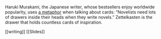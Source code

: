 Haruki Murakami, the Japanese writer, whose bestsellers enjoy worldwide popularity, uses [a metaphor](http://howtojaponese.com/2011/09/01/more-drawers/) when talking about cards: “Novelists need lots of drawers inside their heads when they write novels.” Zettelkasten is the drawer that holds countless cards of inspiration.

[[writing]]
[[Slides]]